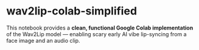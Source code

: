 # wav2lip-colab-simplified
This notebook provides a **clean, functional Google Colab implementation** of the Wav2Lip model — enabling scary early AI vibe lip-syncing from a face image and an audio clip.
